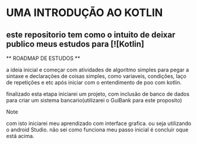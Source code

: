 # UMA INTRODUÇÃO AO KOTLIN
## este repositorio tem como o intuito de deixar publico meus estudos para [![Kotlin]

** ROADMAP DE ESTUDOS **

a ideia inicial e começar com atividades de algoritmo simples para pegar a sintaxe e declarações de coisas simples, como variaveis, condições, laço de repetições e etc
após iniciar com o entendimento de poo com kotlin.

finalizado esta etapa iniciarei um projeto, com inclusão de banco de dados para criar um sistema bancario(utilizarei o GuiBank para este proposito)

> [!NOTE]
> com isto iniciarei meu aprendizado com interface grafica. ou seja utilizando o android Studio. não sei como funciona meu passo inicial é concluir oque está acima.

